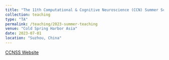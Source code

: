 ```yaml
---
title: "The 11th Computational & Cognitive Neuroscience (CCN) Summer School"
collection: teaching
type: "TA"
permalink: /teaching/2023-summer-teaching
venue: "Cold Spring Harbor Asia"
date: 2023-07-01
location: "Suzhou, China"
---
```


[CCNSS Website](http://ccnss.org)

